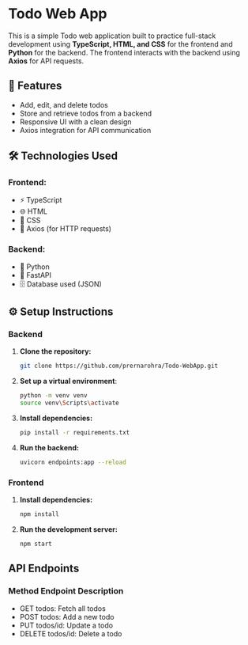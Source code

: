 # Todo Web App 
This is a simple Todo web application built to practice full-stack development using **TypeScript, HTML, and CSS** for the frontend and **Python** for the backend. The frontend interacts with the backend using **Axios** for API requests.

## 🚀 Features
- Add, edit, and delete todos  
- Store and retrieve todos from a backend  
- Responsive UI with a clean design  
- Axios integration for API communication 

## 🛠 Technologies Used

### Frontend:
- ⚡ TypeScript  
- 🌐 HTML  
- 🎨 CSS  
- 🔗 Axios (for HTTP requests)  

### Backend:
- 🐍 Python  
- 🚀 FastAPI
- 🗄️ Database used (JSON)  

## ⚙️ Setup Instructions

### Backend

1. **Clone the repository:**
   ```sh
   git clone https://github.com/prernarohra/Todo-WebApp.git
   ```
2. **Set up a virtual environment**:
   ```sh
   python -m venv venv
   source venv\Scripts\activate
   ```
3. **Install dependencies:**
   ```sh
   pip install -r requirements.txt
   ```
4. **Run the backend:**
   ```sh
   uvicorn endpoints:app --reload
   ```
### Frontend

1. **Install dependencies:**
   ```sh
   npm install
   ```
2. **Run the development server:**
   ```sh
   npm start
   ```
## API Endpoints

### Method Endpoint Description
- GET todos: Fetch all todos
- POST todos: Add a new todo
- PUT todos/id: Update a todo
- DELETE todos/id: Delete a todo
